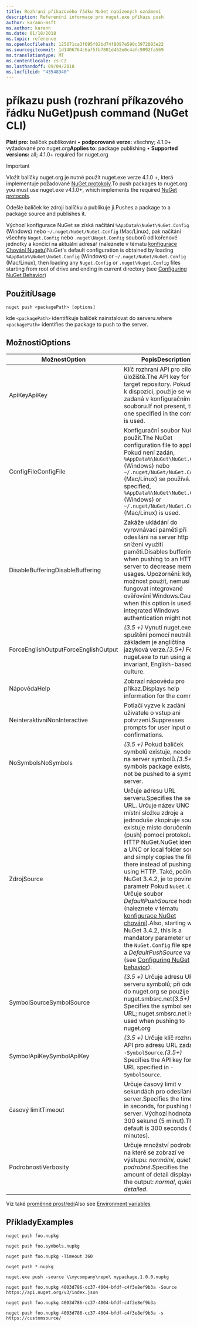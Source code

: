```yaml
---
title: Rozhraní příkazového řádku NuGet nabízených oznámení
description: Referenční informace pro nuget.exe příkazu push
author: karann-msft
ms.author: karann
ms.date: 01/18/2018
ms.topic: reference
ms.openlocfilehash: 125671ca3f695f82bd74f8097e590c3972003e22
ms.sourcegitcommit: 1d1406764c6af5fb7801d462e0c4afc9092fa569
ms.translationtype: MT
ms.contentlocale: cs-CZ
ms.lasthandoff: 09/04/2018
ms.locfileid: "43548340"
---
```

# <a name="push-command-nuget-cli"></a><span data-ttu-id="d2f09-103">příkazu push (rozhraní příkazového řádku NuGet)</span><span class="sxs-lookup"><span data-stu-id="d2f09-103">push command (NuGet CLI)</span></span>

<span data-ttu-id="d2f09-104">**Platí pro:** balíček publikování &bullet; **podporované verze:** všechny; 4.1.0+ vyžadované pro nuget.org</span><span class="sxs-lookup"><span data-stu-id="d2f09-104">**Applies to:** package publishing &bullet; **Supported versions:** all; 4.1.0+ required for nuget.org</span></span>

> [!Important]
> <span data-ttu-id="d2f09-105">Vložit balíčky nuget.org je nutné použít nuget.exe verze 4.1.0 +, která implementuje požadované [NuGet protokoly](../api/nuget-protocols.md).</span><span class="sxs-lookup"><span data-stu-id="d2f09-105">To push packages to nuget.org you must use nuget.exe v4.1.0+, which implements the required [NuGet protocols](../api/nuget-protocols.md).</span></span>

<span data-ttu-id="d2f09-106">Odešle balíček ke zdroji balíčku a publikuje ji.</span><span class="sxs-lookup"><span data-stu-id="d2f09-106">Pushes a package to a package source and publishes it.</span></span>

<span data-ttu-id="d2f09-107">Výchozí konfigurace NuGet se získá načítání `%AppData%\NuGet\NuGet.Config` (Windows) nebo `~/.nuget/NuGet/NuGet.Config` (Mac/Linux), pak načítání všechny `Nuget.Config` nebo `.nuget\Nuget.Config` souborů od kořenové jednotky a končící na aktuální adresář (naleznete v tématu [konfigurace Chování Nugetu](../consume-packages/configuring-nuget-behavior.md))</span><span class="sxs-lookup"><span data-stu-id="d2f09-107">NuGet's default configuration is obtained by loading `%AppData%\NuGet\NuGet.Config` (Windows) or `~/.nuget/NuGet/NuGet.Config` (Mac/Linux), then loading any `Nuget.Config` or `.nuget\Nuget.Config` files starting from root of drive and ending in current directory (see [Configuring NuGet Behavior](../consume-packages/configuring-nuget-behavior.md))</span></span>

## <a name="usage"></a><span data-ttu-id="d2f09-108">Použití</span><span class="sxs-lookup"><span data-stu-id="d2f09-108">Usage</span></span>

```cli
nuget push <packagePath> [options]
```

<span data-ttu-id="d2f09-109">kde `<packagePath>` identifikuje balíček nainstalovat do serveru.</span><span class="sxs-lookup"><span data-stu-id="d2f09-109">where `<packagePath>` identifies the package to push to the server.</span></span>

## <a name="options"></a><span data-ttu-id="d2f09-110">Možnosti</span><span class="sxs-lookup"><span data-stu-id="d2f09-110">Options</span></span>

| <span data-ttu-id="d2f09-111">Možnost</span><span class="sxs-lookup"><span data-stu-id="d2f09-111">Option</span></span> | <span data-ttu-id="d2f09-112">Popis</span><span class="sxs-lookup"><span data-stu-id="d2f09-112">Description</span></span> |
| --- | --- |
| <span data-ttu-id="d2f09-113">ApiKey</span><span class="sxs-lookup"><span data-stu-id="d2f09-113">ApiKey</span></span> | <span data-ttu-id="d2f09-114">Klíč rozhraní API pro cílového úložiště.</span><span class="sxs-lookup"><span data-stu-id="d2f09-114">The API key for the target repository.</span></span> <span data-ttu-id="d2f09-115">Pokud není k dispozici, použije se verze zadaná v konfiguračním souboru.</span><span class="sxs-lookup"><span data-stu-id="d2f09-115">If not present,  the one specified in the config file is used.</span></span> |
| <span data-ttu-id="d2f09-116">ConfigFile</span><span class="sxs-lookup"><span data-stu-id="d2f09-116">ConfigFile</span></span> | <span data-ttu-id="d2f09-117">Konfigurační soubor NuGet použít.</span><span class="sxs-lookup"><span data-stu-id="d2f09-117">The NuGet configuration file to apply.</span></span> <span data-ttu-id="d2f09-118">Pokud není zadán, `%AppData%\NuGet\NuGet.Config` (Windows) nebo `~/.nuget/NuGet/NuGet.Config` (Mac/Linux) se používá.</span><span class="sxs-lookup"><span data-stu-id="d2f09-118">If not specified, `%AppData%\NuGet\NuGet.Config` (Windows) or `~/.nuget/NuGet/NuGet.Config` (Mac/Linux) is used.</span></span>|
| <span data-ttu-id="d2f09-119">DisableBuffering</span><span class="sxs-lookup"><span data-stu-id="d2f09-119">DisableBuffering</span></span> | <span data-ttu-id="d2f09-120">Zakáže ukládání do vyrovnávací paměti při odesílání na server http (s) ke snížení využití paměti.</span><span class="sxs-lookup"><span data-stu-id="d2f09-120">Disables buffering when pushing to an HTTP(s) server to decrease memory usages.</span></span> <span data-ttu-id="d2f09-121">Upozornění: když tuto možnost použít, nemusí fungovat integrované ověřování Windows.</span><span class="sxs-lookup"><span data-stu-id="d2f09-121">Caution: when this option is used, integrated Windows authentication might not work.</span></span> |
| <span data-ttu-id="d2f09-122">ForceEnglishOutput</span><span class="sxs-lookup"><span data-stu-id="d2f09-122">ForceEnglishOutput</span></span> | <span data-ttu-id="d2f09-123">*(3.5 +)*  Vynutí nuget.exe pro spuštění pomocí neutrální, základem je angličtina jazyková verze.</span><span class="sxs-lookup"><span data-stu-id="d2f09-123">*(3.5+)* Forces nuget.exe to run using an invariant, English-based culture.</span></span> |
| <span data-ttu-id="d2f09-124">Nápověda</span><span class="sxs-lookup"><span data-stu-id="d2f09-124">Help</span></span> | <span data-ttu-id="d2f09-125">Zobrazí nápovědu pro příkaz.</span><span class="sxs-lookup"><span data-stu-id="d2f09-125">Displays help information for the command.</span></span> |
| <span data-ttu-id="d2f09-126">Neinteraktivní</span><span class="sxs-lookup"><span data-stu-id="d2f09-126">NonInteractive</span></span> | <span data-ttu-id="d2f09-127">Potlačí vyzve k zadání uživatele o vstup ani potvrzení.</span><span class="sxs-lookup"><span data-stu-id="d2f09-127">Suppresses prompts for user input or confirmations.</span></span> |
| <span data-ttu-id="d2f09-128">NoSymbols</span><span class="sxs-lookup"><span data-stu-id="d2f09-128">NoSymbols</span></span> | <span data-ttu-id="d2f09-129">*(3.5 +)*  Pokud balíček symbolů existuje, neodešle se na server symbolů.</span><span class="sxs-lookup"><span data-stu-id="d2f09-129">*(3.5+)* If a symbols package exists, it will not be pushed to a symbol server.</span></span> |
| <span data-ttu-id="d2f09-130">Zdroj</span><span class="sxs-lookup"><span data-stu-id="d2f09-130">Source</span></span> | <span data-ttu-id="d2f09-131">Určuje adresu URL serveru.</span><span class="sxs-lookup"><span data-stu-id="d2f09-131">Specifies the server URL.</span></span> <span data-ttu-id="d2f09-132">Určuje název UNC nebo místní složku zdroje a jednoduše zkopíruje soubor existuje místo doručením (push) pomocí protokolu HTTP NuGet.</span><span class="sxs-lookup"><span data-stu-id="d2f09-132">NuGet identifies a UNC or local folder source and simply copies the file there instead of pushing it using HTTP.</span></span>  <span data-ttu-id="d2f09-133">Také, počínaje NuGet 3.4.2, je to povinný parametr Pokud `NuGet.Config` Určuje soubor *DefaultPushSource* hodnotu (naleznete v tématu [konfigurace NuGet chování](../consume-packages/configuring-nuget-behavior.md)).</span><span class="sxs-lookup"><span data-stu-id="d2f09-133">Also, starting with NuGet 3.4.2, this is a mandatory parameter unless the `NuGet.Config` file specifies a *DefaultPushSource* value (see [Configuring NuGet behavior](../consume-packages/configuring-nuget-behavior.md)).</span></span> |
| <span data-ttu-id="d2f09-134">SymbolSource</span><span class="sxs-lookup"><span data-stu-id="d2f09-134">SymbolSource</span></span> | <span data-ttu-id="d2f09-135">*(3.5 +)*  Určuje adresu URL serveru symbolů; při odesílání do nuget.org se použije nuget.smbsrc.net</span><span class="sxs-lookup"><span data-stu-id="d2f09-135">*(3.5+)* Specifies the symbol server URL; nuget.smbsrc.net is used when pushing to nuget.org</span></span> |
| <span data-ttu-id="d2f09-136">SymbolApiKey</span><span class="sxs-lookup"><span data-stu-id="d2f09-136">SymbolApiKey</span></span> | <span data-ttu-id="d2f09-137">*(3.5 +)*  Určuje klíč rozhraní API pro adresu URL zadané v `-SymbolSource`.</span><span class="sxs-lookup"><span data-stu-id="d2f09-137">*(3.5+)* Specifies the API key for the URL specified in `-SymbolSource`.</span></span> |
| <span data-ttu-id="d2f09-138">časový limit</span><span class="sxs-lookup"><span data-stu-id="d2f09-138">Timeout</span></span> | <span data-ttu-id="d2f09-139">Určuje časový limit v sekundách pro odesílání na server.</span><span class="sxs-lookup"><span data-stu-id="d2f09-139">Specifies the timeout, in seconds, for pushing to a server.</span></span> <span data-ttu-id="d2f09-140">Výchozí hodnota je 300 sekund (5 minut).</span><span class="sxs-lookup"><span data-stu-id="d2f09-140">The default is 300 seconds (5 minutes).</span></span> |
| <span data-ttu-id="d2f09-141">Podrobnosti</span><span class="sxs-lookup"><span data-stu-id="d2f09-141">Verbosity</span></span> | <span data-ttu-id="d2f09-142">Určuje množství podrobností, na které se zobrazí ve výstupu: *normální*, *quiet*, *podrobné*.</span><span class="sxs-lookup"><span data-stu-id="d2f09-142">Specifies the amount of detail displayed in the output: *normal*, *quiet*, *detailed*.</span></span> |

<span data-ttu-id="d2f09-143">Viz také [proměnné prostředí](cli-ref-environment-variables.md)</span><span class="sxs-lookup"><span data-stu-id="d2f09-143">Also see [Environment variables](cli-ref-environment-variables.md)</span></span>

## <a name="examples"></a><span data-ttu-id="d2f09-144">Příklady</span><span class="sxs-lookup"><span data-stu-id="d2f09-144">Examples</span></span>

```cli
nuget push foo.nupkg

nuget push foo.symbols.nupkg

nuget push foo.nupkg -Timeout 360

nuget push *.nupkg

nuget.exe push -source \\mycompany\repo\ mypackage.1.0.0.nupkg

nuget push foo.nupkg 4003d786-cc37-4004-bfdf-c4f3e8ef9b3a -Source https://api.nuget.org/v3/index.json

nuget push foo.nupkg 4003d786-cc37-4004-bfdf-c4f3e8ef9b3a

nuget push foo.nupkg 4003d786-cc37-4004-bfdf-c4f3e8ef9b3a -s https://customsource/
```
